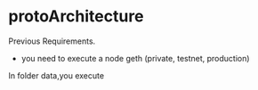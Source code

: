 # protoArchitecture
Previous Requirements.
+ you need to execute a node geth (private, testnet, production)

In folder data,you execute 
```npm install web3
